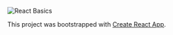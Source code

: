 ![React Basics](https://user-images.githubusercontent.com/36702039/211194420-26212d60-b2d7-462c-8abd-5805861b3020.png)

This project was bootstrapped with [Create React App](https://github.com/facebook/create-react-app).
